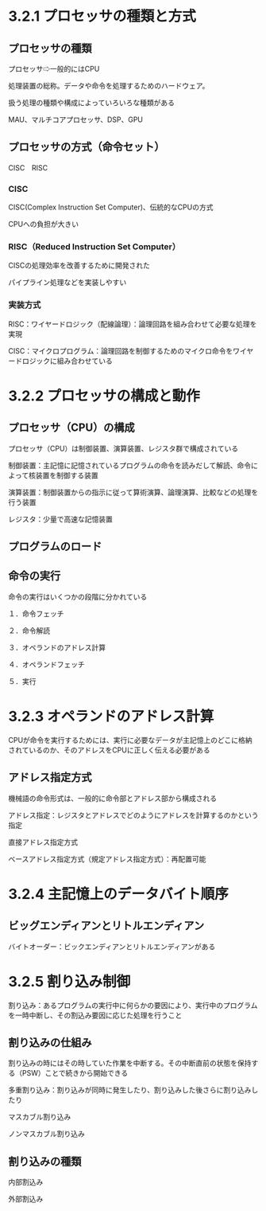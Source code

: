 # 3.2.1 プロセッサの種類と方式
## プロセッサの種類
プロセッサ⇨一般的にはCPU

処理装置の総称。データや命令を処理するためのハードウェア。

扱う処理の種類や構成によっていろいろな種類がある

MAU、マルチコアプロセッサ、DSP、GPU

## プロセッサの方式（命令セット）
CISC　RISC
### CISC
CISC(Complex Instruction Set Computer)、伝統的なCPUの方式

CPUへの負担が大きい

### RISC（Reduced Instruction Set Computer）

CISCの処理効率を改善するために開発された

パイプライン処理などを実装しやすい

### 実装方式

RISC：ワイヤードロジック（配線論理）：論理回路を組み合わせて必要な処理を実現

CISC：マイクロプログラム：論理回路を制御するためのマイクロ命令をワイヤードロジックに組み合わせている

# 3.2.2 プロセッサの構成と動作
## プロセッサ（CPU）の構成

プロセッサ（CPU）は制御装置、演算装置、レジスタ群で構成されている

制御装置：主記憶に記憶されているプログラムの命令を読みだして解読、命令によって核装置を制御する装置

演算装置：制御装置からの指示に従って算術演算、論理演算、比較などの処理を行う装置

レジスタ：少量で高速な記憶装置

## プログラムのロード

## 命令の実行
命令の実行はいくつかの段階に分かれている

１．命令フェッチ

２．命令解読

３．オペランドのアドレス計算

４．オペランドフェッチ

５．実行

# 3.2.3  オペランドのアドレス計算
CPUが命令を実行するためには、実行に必要なデータが主記憶上のどこに格納されているのか、そのアドレスをCPUに正しく伝える必要がある

## アドレス指定方式
機械語の命令形式は、一般的に命令部とアドレス部から構成される

アドレス指定：レジスタとアドレスでどのようにアドレスを計算するのかという指定

直接アドレス指定方式

ベースアドレス指定方式（規定アドレス指定方式）：再配置可能

# 3.2.4 主記憶上のデータバイト順序
## ビッグエンディアンとリトルエンディアン
バイトオーダー：ビックエンディアンとリトルエンディアンがある

# 3.2.5 割り込み制御
割り込み：あるプログラムの実行中に何らかの要因により、実行中のプログラムを一時中断し、その割込み要因に応じた処理を行うこと

## 割り込みの仕組み
割り込みの時にはその時していた作業を中断する。その中断直前の状態を保持する（PSW）ことで続きから開始できる

多重割り込み：割り込みが同時に発生したり、割り込みした後さらに割り込みしたり

マスカブル割り込み

ノンマスカブル割り込み

## 割り込みの種類
内部割込み

外部割込み


